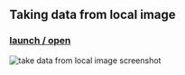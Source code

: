 ## Taking data from local image </br>

### [launch / open]( http://dsii-2018-unirsm.github.io/lucabarbieri/making_visible/index.html)
![take data from local image screenshot](https://i.imgur.com/Pd72UeI.png)</br>
